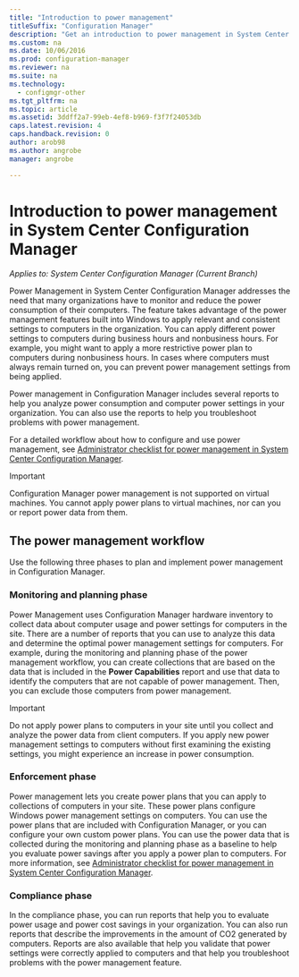 ```yaml
---
title: "Introduction to power management"
titleSuffix: "Configuration Manager"
description: "Get an introduction to power management in System Center Configuration Manager."
ms.custom: na
ms.date: 10/06/2016
ms.prod: configuration-manager
ms.reviewer: na
ms.suite: na
ms.technology:
  - configmgr-other
ms.tgt_pltfrm: na
ms.topic: article
ms.assetid: 3ddff2a7-99eb-4ef8-b969-f3f7f24053db
caps.latest.revision: 4
caps.handback.revision: 0
author: arob98ms.author: angrobemanager: angrobe

---
```

# Introduction to power management in System Center Configuration Manager*Applies to: System Center Configuration Manager (Current Branch)*
Power Management in System Center Configuration Manager addresses the need that many organizations have to monitor and reduce the power consumption of their computers. The feature takes advantage of the power management features built into Windows to apply relevant and consistent settings to computers in the organization. You can apply different power settings to computers during business hours and nonbusiness hours. For example, you might want to apply a more restrictive power plan to computers during nonbusiness hours. In cases where computers must always remain turned on, you can prevent power management settings from being applied.  

 Power management in Configuration Manager includes several reports to help you analyze power consumption and computer power settings in your organization. You can also use the reports to help you troubleshoot problems with power management.  

 For a detailed workflow about how to configure and use power management, see [Administrator checklist for power management in System Center Configuration Manager](../../../../core/clients/manage/power/administrator-checklist-for-power-management.md).  

> [!IMPORTANT]  
>  Configuration Manager power management is not supported on virtual machines. You cannot apply power plans to virtual machines, nor can you or report power data from them.  

## The power management workflow  
 Use the following three phases to plan and implement power management in Configuration Manager.  

### Monitoring and planning phase  
 Power Management uses Configuration Manager hardware inventory to collect data about computer usage and power settings for computers in the site. There are a number of reports that you can use to analyze this data and determine the optimal power management settings for computers. For example, during the monitoring and planning phase of the power management workflow, you can create collections that are based on the data that is included in the **Power Capabilities** report and use that data to identify the computers that are not capable of power management. Then, you can exclude those computers from power management.  

> [!IMPORTANT]  
>  Do not apply power plans to computers in your site until you collect and analyze the power data from client computers. If you apply new power management settings to computers without first examining the existing settings, you might experience an increase in power consumption.  

### Enforcement phase  
 Power management lets you create power plans that you can apply to collections of computers in your site. These power plans configure Windows power management settings on computers. You can use the power plans that are included with Configuration Manager, or you can configure your own custom power plans. You can use the power data that is collected during the monitoring and planning phase as a baseline to help you evaluate power savings after you apply a power plan to computers. For more information, see [Administrator checklist for power management in System Center Configuration Manager](../../../../core/clients/manage/power/administrator-checklist-for-power-management.md).  

### Compliance phase  
 In the compliance phase, you can run reports that help you to evaluate power usage and power cost savings in your organization. You can also run reports that describe the improvements in the amount of CO2 generated by computers. Reports are also available that help you validate that power settings were correctly applied to computers and that help you troubleshoot problems with the power management feature.  

